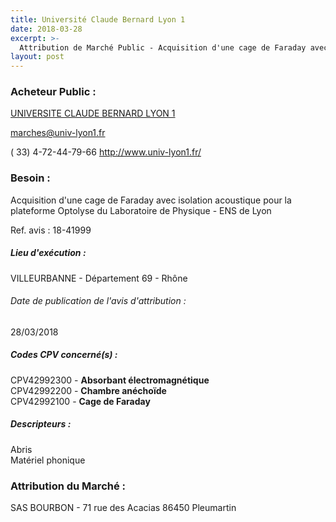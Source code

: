 ```yaml
---
title: Université Claude Bernard Lyon 1
date: 2018-03-28
excerpt: >-
  Attribution de Marché Public - Acquisition d'une cage de Faraday avec isolation acoustique pour la plateforme Optolyse du Laboratoire de Physique
layout: post
---
```


### Acheteur Public : 
<a href="/acheteur-132/siren-196917744"> UNIVERSITE CLAUDE BERNARD LYON 1</a><br/>



marches@univ-lyon1.fr

( 33) 4-72-44-79-66
http://www.univ-lyon1.fr/
### Besoin :

Acquisition d'une cage de Faraday avec isolation acoustique pour la plateforme Optolyse du Laboratoire de Physique - ENS de Lyon

Ref. avis : 18-41999


##### Lieu d'exécution :

VILLEURBANNE - Département 69 - Rhône

###### Date de publication de l'avis d'attribution : 
28/03/2018

##### Codes CPV concerné(s) :
CPV42992300 - **Absorbant électromagnétique** <br/>
CPV42992200 - **Chambre anéchoïde** <br/>
CPV42992100 - **Cage de Faraday** <br/>

##### Descripteurs :
Abris <br/>
Matériel phonique <br/>

### Attribution du Marché :
SAS BOURBON - 71 rue des Acacias 86450 Pleumartin <br/>
